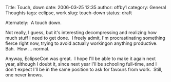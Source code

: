 Title: Touch, down
date: 2006-03-25 12:35
author: offby1
category: General Thoughts
tags: eclipse, work
slug: touch-down
status: draft

Aternately:  A touch down.

Not really, I guess, but it\'s interesting decompressing and realizing how much stuff I need to get done.  I freely admit, I\'m procrastinating something fierce right now, trying to avoid actually workingon anything productive.  Bah.  How \... normal.

Anyway, EclipseCon was great.  I hope I\'ll be able to make it again next year, although I doubt it, since next year I\'ll be schooling full-time, and I don\'t expect I\'ll be in the same position to ask for favours from work.  Still, one never knows.

